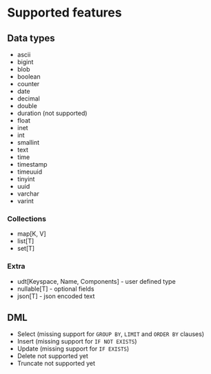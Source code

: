 # Supported features

## Data types

- ascii
- bigint
- blob
- boolean
- counter
- date
- decimal
- double
- duration (not supported)
- float
- inet
- int
- smallint
- text
- time
- timestamp
- timeuuid
- tinyint
- uuid
- varchar
- varint

### Collections

- map[K, V]
- list[T]
- set[T]

### Extra

- udt[Keyspace, Name, Components] - user defined type
- nullable[T] - optional fields
- json[T] - json encoded text


## DML

- Select (missing support for `GROUP BY`, `LIMIT` and `ORDER BY` clauses)
- Insert (missing support for `IF NOT EXISTS`)
- Update (missing support for `IF EXISTS`)
- Delete not supported yet
- Truncate not supported yet
